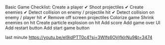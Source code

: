 Basic Game Checklist:
Create a player ✔
Shoot projectiles ✔
Create enemies ✔
Detect collision on enemy / projectile hit ✔
Detect collision on enemy / player hit ✔
Remove off screen projectiles 
Colorize game 
Shrink enemies on hit 
Create particle explosion on hit 
Add score 
Add game over UI 
Add restart button
Add start game button


last minute 
https://youtu.be/eI9idPTT0c4?si=3WIfs6OVjfklrNu9&t=3474